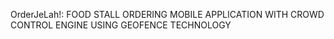 OrderJeLah!: FOOD STALL ORDERING MOBILE APPLICATION WITH CROWD CONTROL ENGINE USING GEOFENCE TECHNOLOGY
